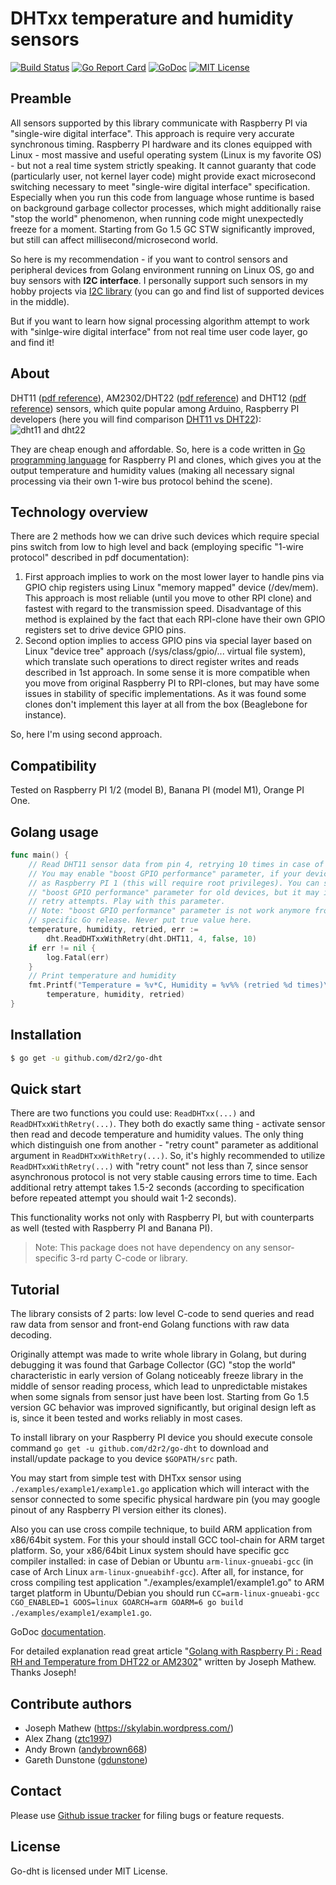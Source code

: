 DHTxx temperature and humidity sensors
======================================

[![Build Status](https://travis-ci.org/d2r2/go-dht.svg?branch=master)](https://travis-ci.org/d2r2/go-dht)
[![Go Report Card](https://goreportcard.com/badge/github.com/d2r2/go-dht)](https://goreportcard.com/report/github.com/d2r2/go-dht)
[![GoDoc](https://godoc.org/github.com/d2r2/go-dht?status.svg)](https://godoc.org/github.com/d2r2/go-dht)
[![MIT License](http://img.shields.io/badge/License-MIT-yellow.svg)](./LICENSE)
<!--
[![Coverage Status](https://coveralls.io/repos/d2r2/go-dht/badge.svg?branch=master)](https://coveralls.io/r/d2r2/go-dht?branch=master)
-->

Preamble
--------

All sensors supported by this library communicate with Raspberry PI via "single-wire digital interface". This approach is require very accurate synchronous timing. Raspberry PI hardware and its clones equipped with Linux - most massive and useful operating system (Linux is my favorite OS) - but not a real time system strictly speaking. It cannot guaranty that code (particularly user, not kernel layer code) might provide exact microsecond switching necessary to meet "single-wire digital interface" specification. Especially when you run this code from language whose runtime is based on background garbage collector processes, which might additionally raise "stop the world" phenomenon, when running code might unexpectedly freeze for a moment. Starting from Go 1.5 GC STW significantly improved, but still can affect millisecond/microsecond world.

So here is my recommendation - if you want to control sensors and peripheral devices from Golang environment running on Linux OS, go and buy sensors with **I2C interface**. I personally support such sensors in my hobby projects via [I2C library](https://github.com/d2r2/go-i2c) (you can go and find list of supported devices in the middle).

But if you want to learn how signal processing algorithm attempt to work with "sinlge-wire digital interface" from not real time user code layer, go and find it!

About
-----

DHT11 ([pdf reference](https://raw.github.com/d2r2/go-dht/master/docs/DHT11.pdf)), AM2302/DHT22 ([pdf reference](https://raw.github.com/d2r2/go-dht/master/docs/AM2302.pdf)) and DHT12 ([pdf reference](https://raw.github.com/d2r2/go-dht/master/docs/DHT12.pdf)) sensors, which quite popular among Arduino, Raspberry PI developers (here you will find comparison [DHT11 vs DHT22](https://raw.github.com/d2r2/go-dht/master/docs/dht.pdf)):
![dht11 and dht22](https://raw.github.com/d2r2/go-dht/master/docs/dht11_dht22.jpg)

They are cheap enough and affordable. So, here is a code written in [Go programming language](https://golang.org/) for Raspberry PI and clones, which gives you at the output temperature and humidity values (making all necessary signal processing via their own 1-wire bus protocol behind the scene).


Technology overview
-------------------

There are 2 methods how we can drive such devices which require special pins switch from low to high level and back (employing specific "1-wire protocol" described in pdf documentation):
1) First approach implies to work on the most lower layer to handle pins via GPIO chip registers using Linux "memory mapped" device (/dev/mem). This approach is most reliable (until you move to other RPI clone) and fastest with regard to the transmission speed. Disadvantage of this method is explained by the fact that each RPI-clone have their own GPIO registers set to drive device GPIO pins.
2) Second option implies to access GPIO pins via special layer based on Linux "device tree" approach (/sys/class/gpio/... virtual file system), which translate such operations to direct register writes and reads described in 1st approach. In some sense it is more compatible when you move from original Raspberry PI to RPI-clones, but may have some issues in stability of specific implementations. As it was found some clones don't implement this layer at all from the box (Beaglebone for instance). 

So, here I'm using second approach.

Compatibility
-------------

Tested on Raspberry PI 1/2 (model B), Banana PI (model M1), Orange PI One.

Golang usage
------------

```go
func main() {
	// Read DHT11 sensor data from pin 4, retrying 10 times in case of failure.
	// You may enable "boost GPIO performance" parameter, if your device is old
	// as Raspberry PI 1 (this will require root privileges). You can switch off
	// "boost GPIO performance" parameter for old devices, but it may increase
	// retry attempts. Play with this parameter.
	// Note: "boost GPIO performance" parameter is not work anymore from some
	// specific Go release. Never put true value here.
	temperature, humidity, retried, err :=
		dht.ReadDHTxxWithRetry(dht.DHT11, 4, false, 10)
	if err != nil {
		log.Fatal(err)
	}
	// Print temperature and humidity
	fmt.Printf("Temperature = %v*C, Humidity = %v%% (retried %d times)\n",
		temperature, humidity, retried)
}
```

Installation
------------

```bash
$ go get -u github.com/d2r2/go-dht
```

Quick start
-----------

There are two functions you could use: ```ReadDHTxx(...)``` and ```ReadDHTxxWithRetry(...)```.
They both do exactly same thing - activate sensor then read and decode temperature and humidity values.
The only thing which distinguish one from another - "retry count" parameter as additional argument in ```ReadDHTxxWithRetry(...)```.
So, it's highly recommended to utilize ```ReadDHTxxWithRetry(...)``` with "retry count" not less than 7, since sensor asynchronous protocol is not very stable causing errors time to time. Each additional retry attempt takes 1.5-2 seconds (according to specification before repeated attempt you should wait 1-2 seconds).

This functionality works not only with Raspberry PI, but with counterparts as well (tested with Raspberry PI and Banana PI).

> Note: This package does not have dependency on any sensor-specific 3-rd party C-code or library.

Tutorial
--------

The library consists of 2 parts: low level C-code to send queries and read raw data from sensor and front-end Golang functions with raw data decoding.

Originally attempt was made to write whole library in Golang, but during debugging it was found that Garbage Collector (GC) "stop the world" characteristic in early version of Golang noticeably freeze library in the middle of sensor reading process, which lead to unpredictable mistakes when some signals from sensor just have been lost.  Starting from Go 1.5 version GC behavior was improved significantly, but original design left as is, since it been tested and works reliably in most cases.

To install library on your Raspberry PI device you should execute console command `go get -u github.com/d2r2/go-dht` to download and install/update package to you device `$GOPATH/src` path.

You may start from simple test with DHTxx sensor using `./examples/example1/example1.go` application which will interact with the sensor connected to some specific physical hardware pin (you may google pinout of any Raspberry PI version either its clones).

Also you can use cross compile technique, to build ARM application from x86/64bit system. For this your should install GCC tool-chain for ARM target platform. So, your x86/64bit Linux system should have specific gcc compiler installed: in case of Debian or Ubuntu `arm-linux-gnueabi-gcc` (in case of Arch Linux `arm-linux-gnueabihf-gcc`).
After all, for instance, for cross compiling test application "./examples/example1/example1.go" to ARM target platform in Ubuntu/Debian you should run `CC=arm-linux-gnueabi-gcc CGO_ENABLED=1 GOOS=linux GOARCH=arm GOARM=6 go build ./examples/example1/example1.go`.

GoDoc [documentation](http://godoc.org/github.com/d2r2/go-dht).

For detailed explanation read great article "[Golang with Raspberry Pi : Read RH and Temperature from DHT22 or AM2302](https://skylabin.wordpress.com/2015/09/18/golang-with-raspberry-pi-read-rh-and-temperature-from-dht22-or-am2302)" written by Joseph Mathew. Thanks Joseph!

Contribute authors
------------------

* Joseph Mathew (https://skylabin.wordpress.com/)
* Alex Zhang ([ztc1997](https://github.com/ztc1997))
* Andy Brown ([andybrown668](https://github.com/andybrown668))
* Gareth Dunstone ([gdunstone](https://github.com/gdunstone))

Contact
-------

Please use [Github issue tracker](https://github.com/d2r2/go-dht/issues) for filing bugs or feature requests.

License
-------

Go-dht is licensed under MIT License.
